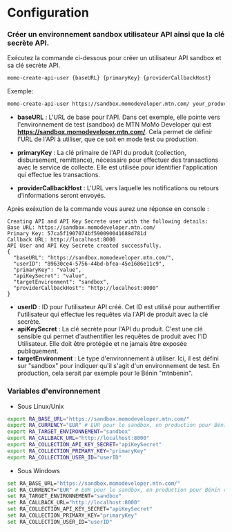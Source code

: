 # Configuration

### Créer un environnement sandbox utilisateur API ainsi que la clé secrète API.

Exécutez la commande ci-dessous pour créer un utilisateur API sandbox et sa clé secrète API.

```bash
momo-create-api-user {baseURL} {primaryKey} {providerCallbackHost}
```

Exemple:

```bash
momo-create-api-user https://sandbox.momodeveloper.mtn.com/ your_product_primary_key https://your-callback-url.com
```

- **baseURL** : L'URL de base pour l'API. Dans cet exemple, elle pointe vers l'environnement de test (sandbox) de MTN MoMo Developer qui est **https://sandbox.momodeveloper.mtn.com/**. Cela permet de définir l'URL de l'API à utiliser, que ce soit en mode test ou production.

- **primaryKey** : La clé primaire de l'API du produit (collection, disbursement, remittance), nécessaire pour effectuer des transactions avec le service de collecte. Elle est utilisée pour identifier l'application qui effectue les transactions.

- **providerCallbackHost** : L'URL vers laquelle les notifications ou retours d'informations seront envoyés.

Après exéxution de la commande vous aurez une réponse en console :

```text
Creating API and API Key Secrete user with the following details:
Base URL: https://sandbox.momodeveloper.mtn.com/
Primary Key: 57ca5f1907074bf590090041688d781d
Callback URL: http://localhost:8000
API User and API Key Secrete created successfully.
{
  "baseURL": "https://sandbox.momodeveloper.mtn.com/",
  "userID": "89630ce4-5756-44bd-bfea-45e1686e11c9",
  "primaryKey": "value",
  "apiKeySecret": "value",
  "targetEnvironment": "sandbox",
  "providerCallbackHost": "http://localhost:8000"
}

```

- **userID** : ID pour l'utilisateur API créé. Cet ID est utilisé pour authentifier l'utilisateur qui effectue les requêtes via l'API de produit avec la clé secrète.
- **apiKeySecret** : La clé secrète pour l'API du produit. C'est une clé sensible qui permet d'authentifier les requêtes de produit avec l'ID Utilisateur. Elle doit être protégée et ne jamais être exposée publiquement.
- **targetEnvironment** : Le type d'environnement à utiliser. Ici, il est défini sur "sandbox" pour indiquer qu'il s'agit d'un environnement de test. En production, cela serait par exemple pour le Bénin "mtnbenin".

### Variables d'environnement

- Sous Linux/Unix

```bash
export RA_BASE_URL="https://sandbox.momodeveloper.mtn.com/"
export RA_CURRENCY="EUR" # EUR pour le sandbox, en production pour Bénin c'est XOF
export RA_TARGET_ENVIRONNEMENT="sandbox"
export RA_CALLBACK_URL="http://localhost:8000"
export RA_COLLECTION_API_KEY_SECRET="apiKeySecret"
export RA_COLLECTION_PRIMARY_KEY="primaryKey"
export RA_COLLECTION_USER_ID="userID"
```

- Sous Windows

```bash
set RA_BASE_URL="https://sandbox.momodeveloper.mtn.com/"
set RA_CURRENCY="EUR" # EUR pour le sandbox, en production pour Bénin c'est XOF
set RA_TARGET_ENVIRONNEMENT="sandbox"
set RA_CALLBACK_URL="http://localhost:8000"
set RA_COLLECTION_API_KEY_SECRET="apiKeySecret"
set RA_COLLECTION_PRIMARY_KEY="primaryKey"
set RA_COLLECTION_USER_ID="userID"
```
